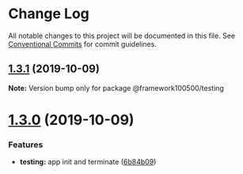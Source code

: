 # Change Log

All notable changes to this project will be documented in this file.
See [Conventional Commits](https://conventionalcommits.org) for commit guidelines.

## [1.3.1](https://github.com/framework100500/framework100500/compare/@framework100500/testing@1.3.0...@framework100500/testing@1.3.1) (2019-10-09)

**Note:** Version bump only for package @framework100500/testing





# [1.3.0](https://github.com/framework100500/framework100500/compare/@framework100500/testing@1.2.0...@framework100500/testing@1.3.0) (2019-10-09)


### Features

* **testing:** app init and terminate ([6b84b09](https://github.com/framework100500/framework100500/commit/6b84b09))
